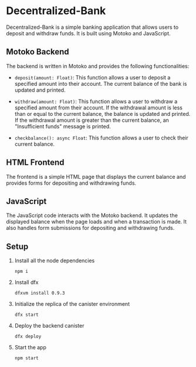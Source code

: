 # Decentralized-Bank

Decentralized-Bank is a simple banking application that allows users to deposit and withdraw funds. It is built using Motoko and JavaScript.

## Motoko Backend

The backend is written in Motoko and provides the following functionalities:

- `deposit(amount: Float)`: This function allows a user to deposit a specified amount into their account. The current balance of the bank is updated and printed.

- `withdraw(amount: Float)`: This function allows a user to withdraw a specified amount from their account. If the withdrawal amount is less than or equal to the current balance, the balance is updated and printed. If the withdrawal amount is greater than the current balance, an "Insufficient funds" message is printed.

- `checkbalance(): async Float`: This function allows a user to check their current balance.

## HTML Frontend

The frontend is a simple HTML page that displays the current balance and provides forms for depositing and withdrawing funds.

## JavaScript

The JavaScript code interacts with the Motoko backend. It updates the displayed balance when the page loads and when a transaction is made. It also handles form submissions for depositing and withdrawing funds.

## Setup

1. Install all the node dependencies 
    ```
   npm i
    ```
3. Install dfx 
    ```
   dfxvm install 0.9.3
    ```
4. Initialize the replica of the canister environment
   ```
   dfx start
   ```
5. Deploy the backend canister
   ```
   dfx deploy
   ```
6. Start the app
   ```
   npm start
   ```

